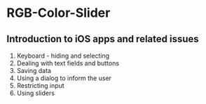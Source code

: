 # RGB-Color-Slider
Introduction to iOS apps and related issues
-
  1. Keyboard - hiding and selecting
  2. Dealing with text fields and buttons
  3. Saving data
  4. Using a dialog to inform the user 
  5. Restricting input
  6. Using sliders

